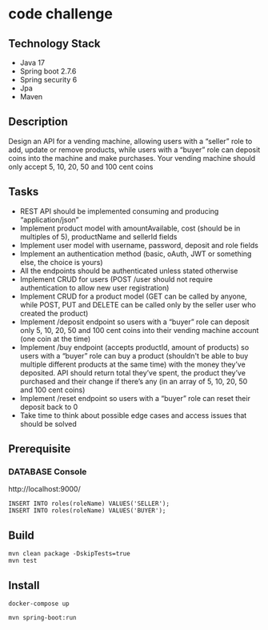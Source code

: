 # code challenge

## Technology Stack

* Java 17
* Spring boot 2.7.6
* Spring security 6
* Jpa
* Maven

## Description

Design an API for a vending machine, allowing users with a “seller” role to add, update or remove products, 
while users with a “buyer” role can deposit coins into the machine and make purchases. Your vending machine 
should only accept 5, 10, 20, 50 and 100 cent coins

## **Tasks**

- REST API should be implemented consuming and producing “application/json”
- Implement product model with amountAvailable, cost (should be in multiples of 5), productName and sellerId fields
- Implement user model with username, password, deposit and role fields
- Implement an authentication method (basic, oAuth, JWT or something else, the choice is yours)
- All the endpoints should be authenticated unless stated otherwise
- Implement CRUD for users (POST /user should not require authentication to allow new user registration)
- Implement CRUD for a product model (GET can be called by anyone, while POST, PUT and DELETE can be called only by the seller user who created the product)
- Implement /deposit endpoint so users with a “buyer” role can deposit only 5, 10, 20, 50 and 100 cent coins into their vending machine account (one coin at the time)
- Implement /buy endpoint (accepts productId, amount of products) so users with a “buyer” role can buy a product (shouldn't be able to buy multiple different products at the same time) with the money they’ve deposited. API should return total they’ve spent, the product they’ve purchased and their change if there’s any (in an array of 5, 10, 20, 50 and 100 cent coins)
- Implement /reset endpoint so users with a “buyer” role can reset their deposit back to 0
- Take time to think about possible edge cases and access issues that should be solved

## Prerequisite

### DATABASE Console
http://localhost:9000/

```shell
INSERT INTO roles(roleName) VALUES('SELLER');
INSERT INTO roles(roleName) VALUES('BUYER');
```


## Build

```shell
mvn clean package -DskipTests=true
mvn test
```

## Install

```shell
docker-compose up

mvn spring-boot:run
```

